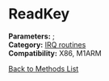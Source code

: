 # ReadKey

**Parameters:** ;  
**Category:** [IRQ routines](../categories/irq_routines.md)  
**Compatibility:** X86, M1ARM  


[Back to Methods List](../../SUMMARY.md)
